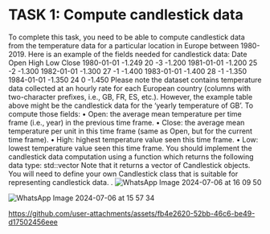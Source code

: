 

# TASK 1: Compute candlestick data
To complete this task, you need to be able to compute candlestick data from the
temperature data for a particular location in Europe between 1980-2019. Here is an
example of the fields needed for candlestick data:
Date        Open High Low Close
1980-01-01 -1.249 20 -3 -1.200
1981-01-01 -1.200 25 -2 -1.300
1982-01-01 -1.300 27 -1 -1.400
1983-01-01 -1.400 28 -1 -1.350
1984-01-01 -1.350 24 0 -1.450
Please note the dataset contains temperature data collected at an hourly rate for each
European country (columns with two-character prefixes, i.e., GB, FR, ES, etc.). However,
the example table above might be the candlestick data for the ‘yearly temperature of GB’.
To compute those fields:
• Open: the average mean temperature per time frame (i.e., year) in the previous time
frame.
• Close: the average mean temperature per unit in this time frame (same as Open, but
for the current time frame).
• High: highest temperature value seen this time frame.
• Low: lowest temperature value seen this time frame.
You should implement the candlestick data computation using a function which returns the
following data type:
std::vector<Candlestick>
Note that it returns a vector of Candlestick objects. You will need to define your own
Candlestick class that is suitable for representing candlestick data. 
.
![WhatsApp Image 2024-07-06 at 16 09 50](https://github.com/user-attachments/assets/d4e66e05-bbda-41b0-acd1-0d6ec1ad15af)


![WhatsApp Image 2024-07-06 at 15 57 34](https://github.com/user-attachments/assets/8816c2c9-8c1e-4681-94c5-24a36facf2d5)






https://github.com/user-attachments/assets/fb4e2620-52bb-46c6-be49-d17502456eee

